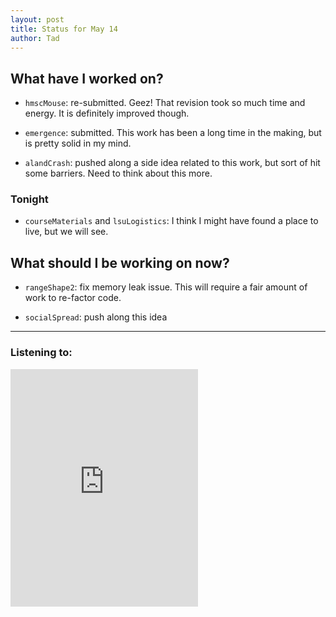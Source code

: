```yaml
---
layout: post 
title: Status for May 14 
author: Tad
---
```


## What have I worked on?

* `hmscMouse`: re-submitted. Geez! That revision took so much time and energy. It is definitely improved though. 

* `emergence`: submitted. This work has been a long time in the making, but is pretty solid in my mind. 

* `alandCrash`: pushed along a side idea related to this work, but sort of hit some barriers. Need to think about this more. 




### Tonight

* `courseMaterials` and `lsuLogistics`: I think I might have found a place to live, but we will see. 




## What should I be working on now?

* `rangeShape2`: fix memory leak issue. This will require a fair amount of work to re-factor code. 

* `socialSpread`: push along this idea


--- 

### Listening to:

<iframe src='https://embed.spotify.com/?uri=spotify%3Atrack%3A7ofZgS5xDW0XodfjaXWvZG' width='300' height='380' frameborder='0' allowtransparency='true'></iframe>

<i class='fa fa-code' style='color:pink'></i>
